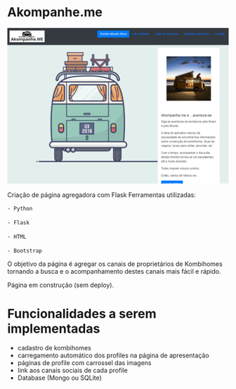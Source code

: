 # Akompanhe.me

<img src="static/img/page1.jpg" width="640">

Criação de página agregadora com Flask
Ferramentas utilizadas:

    - Python
    
    - Flask
    
    - HTML
    
    - Bootstrap
    
O objetivo da página é agregar os canais de proprietários de Kombihomes tornando a busca e o acompanhamento destes canais mais fácil e rápido. 

Página em construção (sem deploy).

# Funcionalidades a serem implementadas
- cadastro de kombihomes
- carregamento automático dos profiles na página de apresentação
- páginas de profile com carrossel das imagens
- link aos canais sociais de cada profile
- Database (Mongo ou SQLite)
